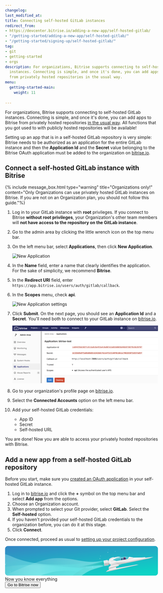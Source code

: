 ```yaml
---
changelog:
last_modified_at:
title: Connecting self-hosted GitLab instances
redirect_from:
- https://devcenter.bitrise.io/adding-a-new-app/self-hosted-gitlab/
- "/getting-started/adding-a-new-app/self-hosted-gitlab/"
- "/getting-started/signing-up/self-hosted-gitlab/"
tag:
- git
- getting-started
- orgs
description: For organizations, Bitrise supports connecting to self-hosted GitLab
  instances. Connecting is simple, and once it's done, you can add apps to Bitrise
  from privately hosted repositories in the usual way.
menu:
  getting-started-main:
    weight: 11

---
```

For organizations, Bitrise supports connecting to self-hosted GitLab instances. Connecting is simple, and once it's done, you can add apps to Bitrise from privately hosted repositories [in the usual way](/getting-started/adding-a-new-app/). All functions that you got used to with publicly hosted repositories will be available!

Setting up an app that is in a self-hosted GitLab repository is very simple: Bitrise needs to be authorized as an application for the entire GitLab instance and then the **Application Id** and the **Secret** value belonging to the Bitrise OAuth application must be added to the organization on [bitrise.io](https://www.bitrise.io).

## Connect a self-hosted GitLab instance with Bitrise

{% include message_box.html type="warning" title="Organizations only!" content="Only Organizations can use privately hosted GitLab instances on Bitrise. If you are not on an Organization plan, you should not follow this guide."%}

 1. Log in to your GitLab instance with **root** privileges.
    If you connect to Bitrise **without root privileges**, your Organization's other team members will **not have access to the repository on the GitLab instance**.
 2. Go to the admin area by clicking the little wrench icon on the top menu bar.
 3. On the left menu bar, select **Applications**, then click **New Application**.

    ![New Application](/img/adding-a-new-app/gitlab-newapp.png)
 4. In the **Name** field, enter a name that clearly identifies the application. For the sake of simplicity, we recommend **Bitrise**.
 5. In the **Redirect URI** field, enter `https://app.bitrise.io/users/auth/gitlab/callback`.
 6. In the **Scopes** menu, check **api**.

    ![New Application settings](/img/adding-a-new-app/gitlab-newapp-settings.png)
 7. Click **Submit**. On the next page, you should see an **Application Id** and a **Secret**. You'll need both to connect to your GitLab instance on [bitrise.io](https://www.bitrise.io).

    ![](/img/gitlab_app_settings.png)
 8. Go to your organization's profile page on [bitrise.io](https://www.bitrise.io).
 9. Select the **Connected Accounts** option on the left menu bar.
10. Add your self-hosted GitLab credentials:
    * App ID
    * Secret
    * Self-hosted URL

You are done! Now you are able to access your privately hosted repositories with Bitrise.

## Add a new app from a self-hosted GitLab repository

Before you start, make sure you [created an OAuth application](/getting-started/signing-up/self-hosted-gitlab#connect-a-self-hosted-gitlab-instance-with-bitrise) in your self-hosted GitLab instance.

1. Log in to [bitrise.io](https://www.bitrise.io) and click the **+** symbol on the top menu bar and select **Add app** from the options.
2. Choose an Organization account.
3. When prompted to select your Git provider, select **GitLab**. Select the **Self-hosted** option.
4. If you haven't provided your self-hosted GitLab credentials to the organization before, you can do it at this stage.
5. Click **Connect**.

Once connected, proceed as usual to [setting up your project configuration](/adding-a-new-app/).

<div class="banner">
	<img src="/assets/images/banner-bg-888x170.png" style="border: none;">
	<div class="deploy-text">Now you know everything</div>
	<a target="_blank" href="https://app.bitrise.io/users/sign_up?utm_source=devcenter&utm_medium=bottom_cta"><button class="button">Go to Bitrise now</button></a>
</div>